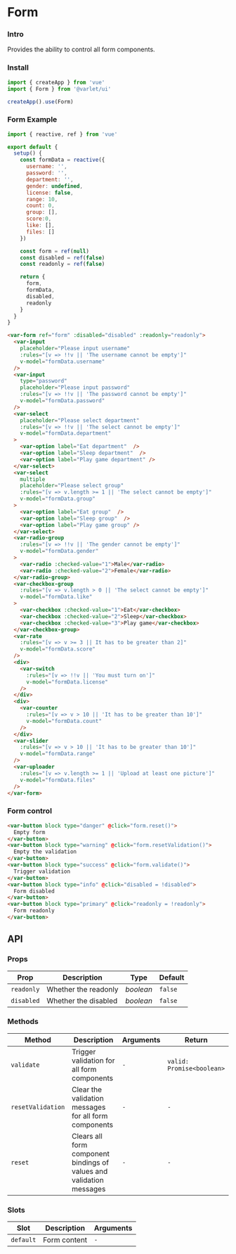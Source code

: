 # Form

### Intro

Provides the ability to control all form components.

### Install

```js
import { createApp } from 'vue'
import { Form } from '@varlet/ui'

createApp().use(Form)
```

### Form Example

```js
import { reactive, ref } from 'vue'

export default {
  setup() {
    const formData = reactive({
      username: '',
      password: '',
      department: '',
      gender: undefined,
      license: false,
      range: 10,
      count: 0,
      group: [],
      score:0,
      like: [],
      files: []
    })

    const form = ref(null)
    const disabled = ref(false)
    const readonly = ref(false)

    return {
      form,
      formData,
      disabled,
      readonly
    }
  }
}
```

```html
<var-form ref="form" :disabled="disabled" :readonly="readonly">
  <var-input
    placeholder="Please input username"
    :rules="[v => !!v || 'The username cannot be empty']"
    v-model="formData.username"
  />
  <var-input
    type="password"
    placeholder="Please input password"
    :rules="[v => !!v || 'The password cannot be empty']"
    v-model="formData.password"
  />
  <var-select
    placeholder="Please select department"
    :rules="[v => !!v || 'The select cannot be empty']"
    v-model="formData.department"
  >
    <var-option label="Eat department"  />
    <var-option label="Sleep department"  />
    <var-option label="Play game department" />
  </var-select>
  <var-select
    multiple
    placeholder="Please select group"
    :rules="[v => v.length >= 1 || 'The select cannot be empty']"
    v-model="formData.group"
  >
    <var-option label="Eat group"  />
    <var-option label="Sleep group"  />
    <var-option label="Play game group" />
  </var-select>
  <var-radio-group
    :rules="[v => !!v || 'The gender cannot be empty']"
    v-model="formData.gender"
  >
    <var-radio :checked-value="1">Male</var-radio>
    <var-radio :checked-value="2">Female</var-radio>
  </var-radio-group>
  <var-checkbox-group
    :rules="[v => v.length > 0 || 'The select cannot be empty']"
    v-model="formData.like"
  >
    <var-checkbox :checked-value="1">Eat</var-checkbox>
    <var-checkbox :checked-value="2">Sleep</var-checkbox>
    <var-checkbox :checked-value="3">Play game</var-checkbox>
  </var-checkbox-group>
  <var-rate
    :rules="[v => v >= 3 || It has to be greater than 2]"
    v-model="formData.score"
  />
  <div>
    <var-switch
      :rules="[v => !!v || 'You must turn on']"
      v-model="formData.license"
    />
  </div>
  <div>
    <var-counter
      :rules="[v => v > 10 || 'It has to be greater than 10']"
      v-model="formData.count"
    />
  </div>
  <var-slider
    :rules="[v => v > 10 || 'It has to be greater than 10']"
    v-model="formData.range"
  />
  <var-uploader
    :rules="[v => v.length >= 1 || 'Upload at least one picture']"
    v-model="formData.files"
  />
</var-form>
```

### Form control

```html
<var-button block type="danger" @click="form.reset()">
  Empty form
</var-button>
<var-button block type="warning" @click="form.resetValidation()">
  Empty the validation
</var-button>
<var-button block type="success" @click="form.validate()">
  Trigger validation
</var-button>
<var-button block type="info" @click="disabled = !disabled">
  Form disabled
</var-button>
<var-button block type="primary" @click="readonly = !readonly">
  Form readonly
</var-button>
```

## API

### Props

| Prop | Description | Type | Default | 
| --- | --- | --- | --- | 
| `readonly` | Whether the readonly | _boolean_ | `false` |
| `disabled` | Whether the disabled | _boolean_ | `false` |

### Methods

| Method | Description | Arguments | Return |
| --- | --- | --- | --- |
| `validate` | Trigger validation for all form components | `-` | `valid: Promise<boolean>` |
| `resetValidation` | Clear the validation messages for all form components | `-` | `-` |
| `reset` | Clears all form component bindings of values and validation messages | `-` | `-` |

### Slots

| Slot | Description | Arguments |
| --- | --- | --- |
| `default` | Form content | `-` |